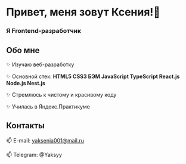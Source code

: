 # Привет, меня зовут Ксения!👋
### Я Frontend-разработчик

## Обо мне

  ✨ Изучаю веб-разработку  


  ✨ Основной стек: **HTML5 CSS3 БЭМ JavaScript TypeScript React.js Node.js Nest.js**  


  ✨ Стремлюсь к чистому и красивому коду  


  ✨ Училась в Яндекс.Практикуме  



## Контакты

  📫 E-mail: yaksenia001@mail.ru


  📫 Telegram: @Yaksyy
